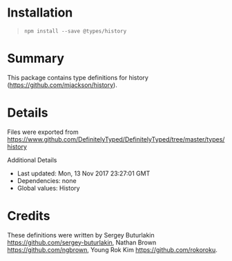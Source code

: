 # Installation
> `npm install --save @types/history`

# Summary
This package contains type definitions for history (https://github.com/mjackson/history).

# Details
Files were exported from https://www.github.com/DefinitelyTyped/DefinitelyTyped/tree/master/types/history

Additional Details
 * Last updated: Mon, 13 Nov 2017 23:27:01 GMT
 * Dependencies: none
 * Global values: History

# Credits
These definitions were written by Sergey Buturlakin <https://github.com/sergey-buturlakin>, Nathan Brown <https://github.com/ngbrown>, Young Rok Kim <https://github.com/rokoroku>.
